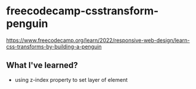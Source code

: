 # freecodecamp-csstransform-penguin
https://www.freecodecamp.org/learn/2022/responsive-web-design/learn-css-transforms-by-building-a-penguin


## What I've learned?
- using z-index property to set layer of element